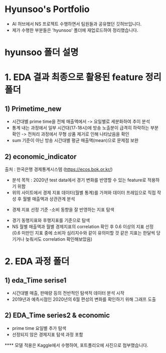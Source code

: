 # Hyunsoo's Portfolio

- AI 허브에서 NS 프로젝트 수행하면서 팀원들과 공유했던 깃허브입니다.
- 제가 수행한 부분들은 'hyunsoo' 폴더에 재업로드하여 정리했습니다.

# hyunsoo 폴더 설명 

# 1. EDA 결과 최종으로 활용된 feature 정리 폴더 

## 1) Primetime_new 
- 시간대별 prime time을 전체 매출액에서 -> 요일별로 세분화하여 추이 분석 
- 통계 내는 과정에서 일부 시간대(17-18시)에 방송 노출분이 급격히 하락하는 부분 확인 -> 전처리 과정에서 무형 상품 제거로 인해 나타났음을 확인 
- sum 기준이 아닌 방송 시간대별 평균 매출액(mean)으로 문제점 보완

## 2) economic_indicator 
출처 : 한국은행 경제통계시스템 (https://ecos.bok.or.kr/)

- 분석 목적 : 2020년 test data에서 경기 변화를 반영할 수 있는 feature로 적용하기 위함
- 위의 사이트에서 경제 지표 데이터(월별 통계)를 가져와 데이터 프레임으로 직접 작성 후 월별 매출액과 상관관계 분석 

* 경제 지표 선정 기준
-소비 동향을 잘 반영하는 지표 탐색
- 경기 동행지표와 후행지표를 기준으로 탐색 
- NS 월별 매출액과 월별 경제지표의 correlation 확인 후 0.6 이상의 지표 선정  
(0.6 미만인 지표 중에 소비자 심리지수와 같이 유의미할 것 같은 지표는 한달씩 당기거나 늦춰서도 correlation 확인해보았음)



# 2. EDA 과정 폴더 

## 1) eda_Time serise1 
- 시간대별 매출, 판매량 등의 전반적인 탐색적 데이터 분석 시작 
- 2019년과 예측시점인 2020년의 6월 편성의 변화를 확인하기 위해 그래프 도출 


## 2) EDA_Time series2 & economic
- prime time 요일별 추가 탐색 
- 선정되지 않은 경제지표 탐색 과정 포함 

**** 모델 적용은 Kaggle에서 수행하여, 포트폴리오에 사진으로 첨부했습니다. 
